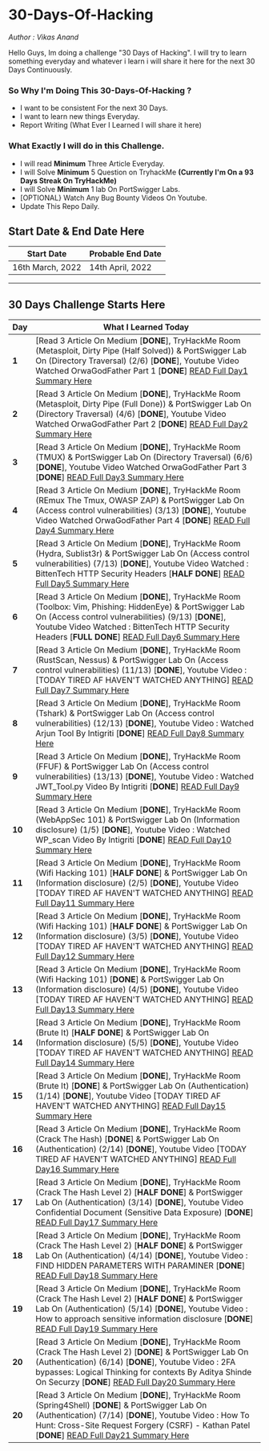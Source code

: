 # 30-Days-Of-Hacking

_Author : Vikas Anand_

Hello Guys, Im doing a challenge "30 Days of Hacking". I will try to learn something everyday and whatever i learn i will share it here for the next 30 Days Continuously.


### So Why I'm Doing This 30-Days-Of-Hacking ?
- I want to be consistent For the next 30 Days.
- I want to  learn new things Everyday.
- Report Writing (What Ever I Learned I will share it here)

### What Exactly I will do in this Challenge.
 
 - I will read **Minimum** Three Article Everyday.
 - I will Solve **Minimum** 5 Question on TryhackMe **(Currently I'm On a 93 Days Streak On TryHackMe)**
 - I will Solve **Minimum** 1 lab On PortSwigger Labs.
 - [OPTIONAL} Watch Any Bug Bounty Videos On Youtube.
 - Update This Repo Daily.

## Start Date & End Date Here

| Start Date  |  Probable End Date    |
| ----------- |  ------------- |
| 16th March, 2022 |  14th April, 2022 |


---
## 30 Days Challenge Starts Here

Day | What I Learned Today
--- | ---
**1** |  [Read 3 Article On Medium [**DONE**], TryHackMe Room (Metasploit, Dirty Pipe (Half Solved)) & PortSwigger Lab On (Directory Traversal) (2/6) [**DONE**], Youtube Video Watched OrwaGodFather Part 1 [**DONE**] [READ Full Day1 Summary Here](/Days/Day-1.md)
**2** |  [Read 3 Article On Medium [**DONE**], TryHackMe Room (Metasploit, Dirty Pipe (Full Done)) & PortSwigger Lab On (Directory Traversal) (4/6) [**DONE**], Youtube Video Watched OrwaGodFather Part 2 [**DONE**] [READ Full Day2 Summary Here](/Days/Day-2.md)
**3** |  [Read 3 Article On Medium [**DONE**], TryHackMe Room (TMUX) & PortSwigger Lab On (Directory Traversal) (6/6) [**DONE**], Youtube Video Watched OrwaGodFather Part 3 [**DONE**] [READ Full Day3 Summary Here](/Days/Day-3.md)
**4** |  [Read 3 Article On Medium [**DONE**], TryHackMe Room (REmux The Tmux, OWASP ZAP) & PortSwigger Lab On (Access control vulnerabilities) (3/13) [**DONE**], Youtube Video Watched OrwaGodFather Part 4 [**DONE**] [READ Full Day4 Summary Here](/Days/Day-4.md)
**5** |  [Read 3 Article On Medium [**DONE**], TryHackMe Room (Hydra, Sublist3r) & PortSwigger Lab On (Access control vulnerabilities) (7/13) [**DONE**], Youtube Video Watched : BittenTech HTTP Security Headers [**HALF DONE**] [READ Full Day5 Summary Here](/Days/Day-5.md)
**6** |  [Read 3 Article On Medium [**DONE**], TryHackMe Room (Toolbox: Vim, Phishing: HiddenEye) & PortSwigger Lab On (Access control vulnerabilities) (9/13) [**DONE**], Youtube Video Watched : BittenTech HTTP Security Headers [**FULL DONE**] [READ Full Day6 Summary Here](/Days/Day-6.md)
**7** |  [Read 3 Article On Medium [**DONE**], TryHackMe Room (RustScan, Nessus) & PortSwigger Lab On (Access control vulnerabilities) (11/13) [**DONE**], Youtube Video : [TODAY TIRED AF HAVEN'T WATCHED ANYTHING] [READ Full Day7 Summary Here](/Days/Day-7.md)
**8** |  [Read 3 Article On Medium [**DONE**], TryHackMe Room (Tshark) & PortSwigger Lab On (Access control vulnerabilities) (12/13) [**DONE**], Youtube Video : Watched Arjun Tool By Intigriti [**DONE**] [READ Full Day8 Summary Here](/Days/Day-8.md)
**9** |  [Read 3 Article On Medium [**DONE**], TryHackMe Room (FFUF) & PortSwigger Lab On (Access control vulnerabilities) (13/13) [**DONE**], Youtube Video : Watched JWT_Tool.py Video By Intigriti [**DONE**] [READ Full Day9 Summary Here](/Days/Day-9.md)
**10** |  [Read 3 Article On Medium [**DONE**], TryHackMe Room (WebAppSec 101) & PortSwigger Lab On (Information disclosure) (1/5) [**DONE**], Youtube Video : Watched WP_scan Video By Intigriti [**DONE**] [READ Full Day10 Summary Here](/Days/Day-10.md)
**11** |  [Read 3 Article On Medium [**DONE**], TryHackMe Room (Wifi Hacking 101) [**HALF DONE**] & PortSwigger Lab On (Information disclosure) (2/5) [**DONE**], Youtube Video  [TODAY TIRED AF HAVEN'T WATCHED ANYTHING] [READ Full Day11 Summary Here](/Days/Day-11.md)
**12** |  [Read 3 Article On Medium [**DONE**], TryHackMe Room (Wifi Hacking 101) [**HALF DONE**] & PortSwigger Lab On (Information disclosure) (3/5) [**DONE**], Youtube Video  [TODAY TIRED AF HAVEN'T WATCHED ANYTHING] [READ Full Day12 Summary Here](/Days/Day-12.md)
**13** |  [Read 3 Article On Medium [**DONE**], TryHackMe Room (Wifi Hacking 101) [**DONE**] & PortSwigger Lab On (Information disclosure) (4/5) [**DONE**], Youtube Video  [TODAY TIRED AF HAVEN'T WATCHED ANYTHING] [READ Full Day13 Summary Here](/Days/Day-13.md)
**14** |  [Read 3 Article On Medium [**DONE**], TryHackMe Room (Brute It) [**HALF DONE**] & PortSwigger Lab On (Information disclosure) (5/5) [**DONE**], Youtube Video  [TODAY TIRED AF HAVEN'T WATCHED ANYTHING] [READ Full Day14 Summary Here](/Days/Day-14.md)
**15** |  [Read 3 Article On Medium [**DONE**], TryHackMe Room (Brute It) [**DONE**] & PortSwigger Lab On (Authentication) (1/14) [**DONE**], Youtube Video  [TODAY TIRED AF HAVEN'T WATCHED ANYTHING] [READ Full Day15 Summary Here](/Days/Day-15.md)
**16** |  [Read 3 Article On Medium [**DONE**], TryHackMe Room (Crack The Hash) [**DONE**] & PortSwigger Lab On (Authentication) (2/14) [**DONE**], Youtube Video  [TODAY TIRED AF HAVEN'T WATCHED ANYTHING] [READ Full Day16 Summary Here](/Days/Day-16.md)
**17** |  [Read 3 Article On Medium [**DONE**], TryHackMe Room (Crack The Hash Level 2) [**HALF DONE**] & PortSwigger Lab On (Authentication) (3/14) [**DONE**], Youtube Video  Confidential Document (Sensitive Data Exposure) [**DONE**] [READ Full Day17 Summary Here](/Days/Day-17.md)
**18** |  [Read 3 Article On Medium [**DONE**], TryHackMe Room (Crack The Hash Level 2) [**HALF DONE**] & PortSwigger Lab On (Authentication) (4/14) [**DONE**], Youtube Video : FIND HIDDEN PARAMETERS WITH PARAMINER [**DONE**] [READ Full Day18 Summary Here](/Days/Day-18.md)
**19** |  [Read 3 Article On Medium [**DONE**], TryHackMe Room (Crack The Hash Level 2) [**HALF DONE**] & PortSwigger Lab On (Authentication) (5/14) [**DONE**], Youtube Video : How to approach sensitive information disclosure [**DONE**] [READ Full Day19 Summary Here](/Days/Day-19.md)
**20** |  [Read 3 Article On Medium [**DONE**], TryHackMe Room (Crack The Hash Level 2) [**DONE**] & PortSwigger Lab On (Authentication) (6/14) [**DONE**], Youtube Video : 2FA bypasses: Logical Thinking for contexts By Aditya Shinde On Securzy [**DONE**] [READ Full Day20 Summary Here](/Days/Day-20.md)
**20** |  [Read 3 Article On Medium [**DONE**], TryHackMe Room (Spring4Shell) [**DONE**] & PortSwigger Lab On (Authentication) (7/14) [**DONE**], Youtube Video : How To Hunt: Cross-Site Request Forgery (CSRF) - Kathan Patel [**DONE**] [READ Full Day21 Summary Here](/Days/Day-21.md)




